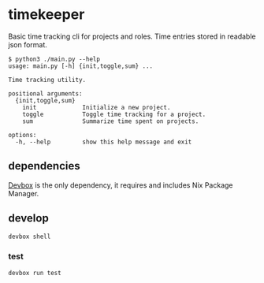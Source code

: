 # timekeeper

Basic time tracking cli for projects and roles. Time entries stored in readable json format.

```console
$ python3 ./main.py --help
usage: main.py [-h] {init,toggle,sum} ...

Time tracking utility.

positional arguments:
  {init,toggle,sum}
    init             Initialize a new project.
    toggle           Toggle time tracking for a project.
    sum              Summarize time spent on projects.

options:
  -h, --help         show this help message and exit
```

## dependencies

[Devbox](https://www.jetpack.io/devbox/docs/installing_devbox/) is the only dependency, it requires and includes Nix Package Manager.

## develop

```bash
devbox shell
```

### test

```bash
devbox run test
```
